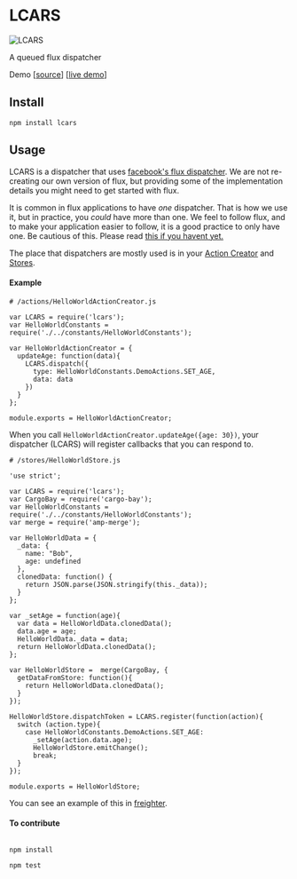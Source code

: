 # LCARS

![LCARS](http://i.imgur.com/u9eSSiW.jpg)

A queued flux dispatcher


Demo [[source](https://github.com/sstate/examples#flux-todomvc---lcars-and-cargobay)] [[live demo](http://sstate.github.io/examples/examples/flux-todomvc/)]

## Install

`npm install lcars`

## Usage

LCARS is a dispatcher that uses [facebook's flux dispatcher](https://github.com/sstate/lcars/blob/master/src/index.js#L3). We are not re-creating our own version of flux, but providing some of the implementation details you might need to get started with flux.

It is common in flux applications to have _one_ dispatcher. That is how we use it, but in practice, you _could_ have more than one. We feel to follow flux, and to make your application easier to follow, it is a good practice to only have one. Be cautious of this. Please read [this if you havent yet.](http://facebook.github.io/react/blog/2014/07/30/flux-actions-and-the-dispatcher.html#why-we-need-a-dispatcher)

The place that dispatchers are mostly used is in your [Action Creator](http://facebook.github.io/react/blog/2014/07/30/flux-actions-and-the-dispatcher.html#actions-and-actioncreators) and [Stores](http://facebook.github.io/flux/docs/overview.html#stores).

#### Example

```
# /actions/HelloWorldActionCreator.js

var LCARS = require('lcars');
var HelloWorldConstants = require('./../constants/HelloWorldConstants');

var HelloWorldActionCreator = {
  updateAge: function(data){
    LCARS.dispatch({
      type: HelloWorldConstants.DemoActions.SET_AGE,
      data: data
    })
  }
};

module.exports = HelloWorldActionCreator;
```

When you call `HelloWorldActionCreator.updateAge({age: 30})`, your dispatcher (LCARS) will register callbacks that you can respond to.

```
# /stores/HelloWorldStore.js

'use strict';

var LCARS = require('lcars');
var CargoBay = require('cargo-bay');
var HelloWorldConstants = require('./../constants/HelloWorldConstants');
var merge = require('amp-merge');

var HelloWorldData = {
  _data: {
    name: "Bob",
    age: undefined
  },
  clonedData: function() {
    return JSON.parse(JSON.stringify(this._data));
  }
};

var _setAge = function(age){
  var data = HelloWorldData.clonedData();
  data.age = age;
  HelloWorldData._data = data;
  return HelloWorldData.clonedData();
};

var HelloWorldStore =  merge(CargoBay, {
  getDataFromStore: function(){
    return HelloWorldData.clonedData();
  }
});

HelloWorldStore.dispatchToken = LCARS.register(function(action){
  switch (action.type){
    case HelloWorldConstants.DemoActions.SET_AGE:
      _setAge(action.data.age);
      HelloWorldStore.emitChange();
      break;
  }
});

module.exports = HelloWorldStore;
```

You can see an example of this in [freighter](https://github.com/sstate/freighter/tree/master/examples).

#### To contribute

```

npm install

npm test
```

